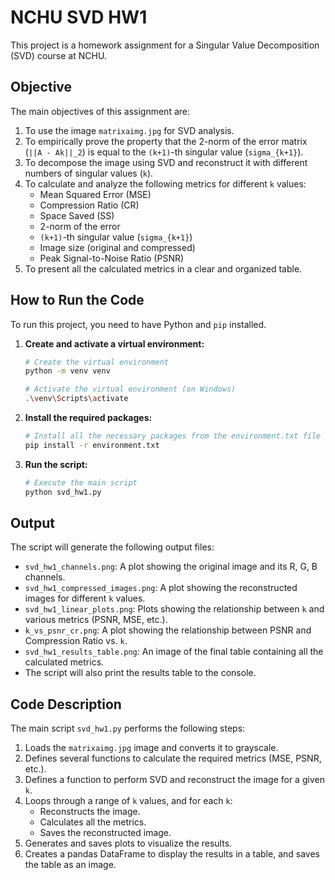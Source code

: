 # NCHU SVD HW1

This project is a homework assignment for a Singular Value Decomposition (SVD) course at NCHU.

## Objective

The main objectives of this assignment are:

1.  To use the image `matrixaimg.jpg` for SVD analysis.
2.  To empirically prove the property that the 2-norm of the error matrix (`||A - Ak||_2`) is equal to the `(k+1)`-th singular value (`sigma_{k+1}`).
3.  To decompose the image using SVD and reconstruct it with different numbers of singular values (`k`).
4.  To calculate and analyze the following metrics for different `k` values:
    *   Mean Squared Error (MSE)
    *   Compression Ratio (CR)
    *   Space Saved (SS)
    *   2-norm of the error
    *   `(k+1)`-th singular value (`sigma_{k+1}`)
    *   Image size (original and compressed)
    *   Peak Signal-to-Noise Ratio (PSNR)
5.  To present all the calculated metrics in a clear and organized table.

## How to Run the Code

To run this project, you need to have Python and `pip` installed.

1.  **Create and activate a virtual environment:**
    ```bash
    # Create the virtual environment
    python -m venv venv

    # Activate the virtual environment (on Windows)
    .\venv\Scripts\activate
    ```

2.  **Install the required packages:**
    ```bash
    # Install all the necessary packages from the environment.txt file
    pip install -r environment.txt
    ```

3.  **Run the script:**
    ```bash
    # Execute the main script
    python svd_hw1.py
    ```

## Output

The script will generate the following output files:

*   `svd_hw1_channels.png`: A plot showing the original image and its R, G, B channels.
*   `svd_hw1_compressed_images.png`: A plot showing the reconstructed images for different `k` values.
*   `svd_hw1_linear_plots.png`: Plots showing the relationship between `k` and various metrics (PSNR, MSE, etc.).
*   `k_vs_psnr_cr.png`: A plot showing the relationship between PSNR and Compression Ratio vs. `k`.
*   `svd_hw1_results_table.png`: An image of the final table containing all the calculated metrics.
*   The script will also print the results table to the console.

## Code Description

The main script `svd_hw1.py` performs the following steps:

1.  Loads the `matrixaimg.jpg` image and converts it to grayscale.
2.  Defines several functions to calculate the required metrics (MSE, PSNR, etc.).
3.  Defines a function to perform SVD and reconstruct the image for a given `k`.
4.  Loops through a range of `k` values, and for each `k`:
    *   Reconstructs the image.
    *   Calculates all the metrics.
    *   Saves the reconstructed image.
5.  Generates and saves plots to visualize the results.
6.  Creates a pandas DataFrame to display the results in a table, and saves the table as an image.
